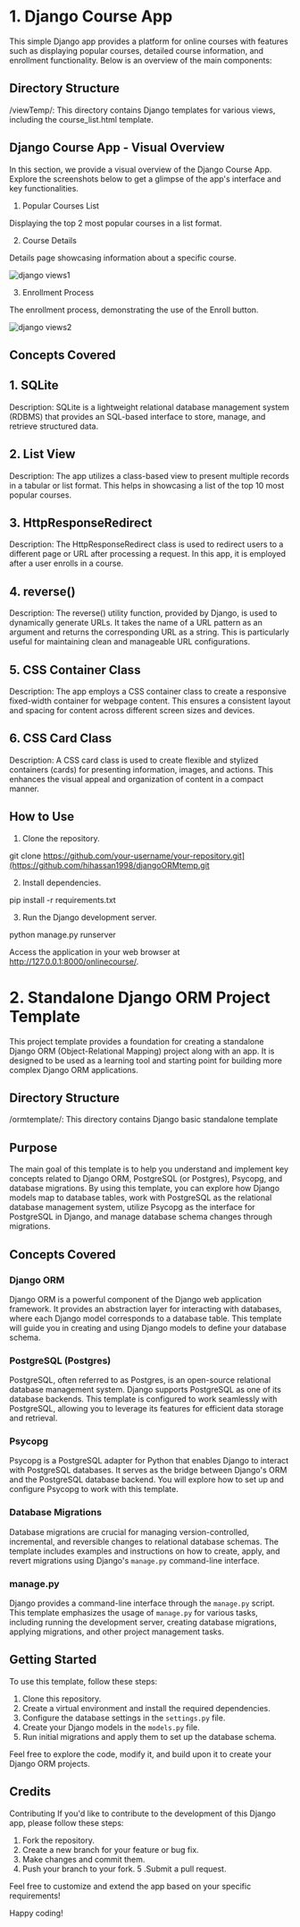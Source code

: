 # 1. Django Course App
This simple Django app provides a platform for online courses with features such as displaying popular courses, detailed course information, and enrollment functionality. Below is an overview of the main components:

## Directory Structure
/viewTemp/: This directory contains Django templates for various views, including the course_list.html template.

## Django Course App - Visual Overview
In this section, we provide a visual overview of the Django Course App. Explore the screenshots below to get a glimpse of the app's interface and key functionalities.

1. Popular Courses List

Displaying the top 2 most popular courses in a list format.

2. Course Details

Details page showcasing information about a specific course.

![django views1](https://github.com/hihassan1998/djangoORMtemp/assets/150392365/e2d4f3fa-b6a1-45a0-9583-075189ee8882)

3. Enrollment Process

The enrollment process, demonstrating the use of the Enroll button.

![django views2](https://github.com/hihassan1998/djangoORMtemp/assets/150392365/8ea24893-ab8a-4269-9eb3-6a4aca11fb9b)

## Concepts Covered
##  1. SQLite
Description: SQLite is a lightweight relational database management system (RDBMS) that provides an SQL-based interface to store, manage, and retrieve structured data.
## 2. List View
Description: The app utilizes a class-based view to present multiple records in a tabular or list format. This helps in showcasing a list of the top 10 most popular courses.
##  3. HttpResponseRedirect
Description: The HttpResponseRedirect class is used to redirect users to a different page or URL after processing a request. In this app, it is employed after a user enrolls in a course.
## 4. reverse()
Description: The reverse() utility function, provided by Django, is used to dynamically generate URLs. It takes the name of a URL pattern as an argument and returns the corresponding URL as a string. This is particularly useful for maintaining clean and manageable URL configurations.
##  5. CSS Container Class
Description: The app employs a CSS container class to create a responsive fixed-width container for webpage content. This ensures a consistent layout and spacing for content across different screen sizes and devices.
##  6. CSS Card Class
Description: A CSS card class is used to create flexible and stylized containers (cards) for presenting information, images, and actions. This enhances the visual appeal and organization of content in a compact manner.

##  How to Use
1. Clone the repository.

git clone https://github.com/your-username/your-repository.git](https://github.com/hihassan1998/djangoORMtemp.git

2. Install dependencies.

pip install -r requirements.txt

3. Run the Django development server.

python manage.py runserver

Access the application in your web browser at http://127.0.0.1:8000/onlinecourse/.

# 2. Standalone Django ORM Project Template

This project template provides a foundation for creating a standalone Django ORM (Object-Relational Mapping) project along with an app. It is designed to be used as a learning tool and starting point for building more complex Django ORM applications.

## Directory Structure
/ormtemplate/: This directory contains Django basic standalone template 

## Purpose

The main goal of this template is to help you understand and implement key concepts related to Django ORM, PostgreSQL (or Postgres), Psycopg, and database migrations. By using this template, you can explore how Django models map to database tables, work with PostgreSQL as the relational database management system, utilize Psycopg as the interface for PostgreSQL in Django, and manage database schema changes through migrations.

## Concepts Covered

### Django ORM

Django ORM is a powerful component of the Django web application framework. It provides an abstraction layer for interacting with databases, where each Django model corresponds to a database table. This template will guide you in creating and using Django models to define your database schema.

### PostgreSQL (Postgres)

PostgreSQL, often referred to as Postgres, is an open-source relational database management system. Django supports PostgreSQL as one of its database backends. This template is configured to work seamlessly with PostgreSQL, allowing you to leverage its features for efficient data storage and retrieval.

### Psycopg

Psycopg is a PostgreSQL adapter for Python that enables Django to interact with PostgreSQL databases. It serves as the bridge between Django's ORM and the PostgreSQL database backend. You will explore how to set up and configure Psycopg to work with this template.

### Database Migrations

Database migrations are crucial for managing version-controlled, incremental, and reversible changes to relational database schemas. The template includes examples and instructions on how to create, apply, and revert migrations using Django's `manage.py` command-line interface.

### manage.py

Django provides a command-line interface through the `manage.py` script. This template emphasizes the usage of `manage.py` for various tasks, including running the development server, creating database migrations, applying migrations, and other project management tasks.

## Getting Started

To use this template, follow these steps:

1. Clone this repository.
2. Create a virtual environment and install the required dependencies.
3. Configure the database settings in the `settings.py` file.
4. Create your Django models in the `models.py` file.
5. Run initial migrations and apply them to set up the database schema.

Feel free to explore the code, modify it, and build upon it to create your Django ORM projects.

## Credits

Contributing
If you'd like to contribute to the development of this Django app, please follow these steps:

1. Fork the repository.
2. Create a new branch for your feature or bug fix.
3. Make changes and commit them.
4. Push your branch to your fork.
5 .Submit a pull request.

Feel free to customize and extend the app based on your specific requirements!

Happy coding!
